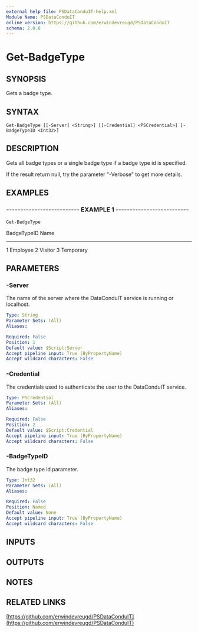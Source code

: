 ```yaml
---
external help file: PSDataConduIT-help.xml
Module Name: PSDataConduIT
online version: https://github.com/erwindevreugd/PSDataConduIT
schema: 2.0.0
---
```


# Get-BadgeType

## SYNOPSIS
Gets a badge type.

## SYNTAX

```
Get-BadgeType [[-Server] <String>] [[-Credential] <PSCredential>] [-BadgeTypeID <Int32>]
```

## DESCRIPTION
Gets all badge types or a single badge type if a badge type id is specified. 

If the result return null, try the parameter "-Verbose" to get more details.

## EXAMPLES

### -------------------------- EXAMPLE 1 --------------------------
```
Get-BadgeType
```

BadgeTypeID   Name
-----------   ----
1             Employee
2             Visitor
3             Temporary

## PARAMETERS

### -Server
The name of the server where the DataConduIT service is running or localhost.

```yaml
Type: String
Parameter Sets: (All)
Aliases: 

Required: False
Position: 1
Default value: $Script:Server
Accept pipeline input: True (ByPropertyName)
Accept wildcard characters: False
```

### -Credential
The credentials used to authenticate the user to the DataConduIT service.

```yaml
Type: PSCredential
Parameter Sets: (All)
Aliases: 

Required: False
Position: 2
Default value: $Script:Credential
Accept pipeline input: True (ByPropertyName)
Accept wildcard characters: False
```

### -BadgeTypeID
The badge type id parameter.

```yaml
Type: Int32
Parameter Sets: (All)
Aliases: 

Required: False
Position: Named
Default value: None
Accept pipeline input: True (ByPropertyName)
Accept wildcard characters: False
```

## INPUTS

## OUTPUTS

## NOTES

## RELATED LINKS

[https://github.com/erwindevreugd/PSDataConduIT](https://github.com/erwindevreugd/PSDataConduIT)

